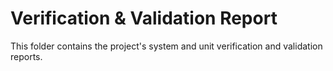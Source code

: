 # Verification & Validation Report

This folder contains the project's system and unit verification and validation reports.
